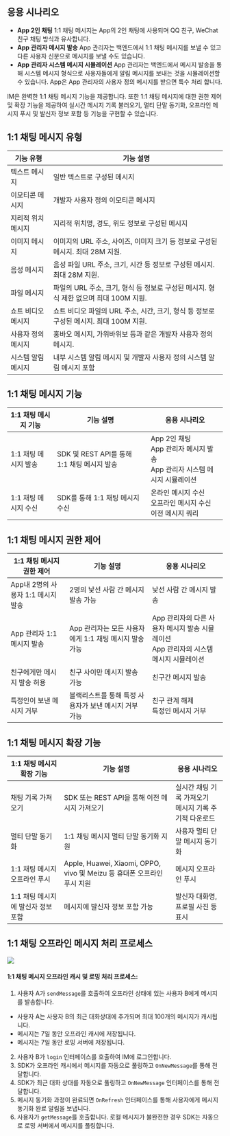 ## 응용 시나리오
- **App 2인 채팅**
1:1 채팅 메시지는 App의 2인 채팅에 사용되며 QQ 친구, WeChat 친구 채팅 방식과 유사합니다. 
- **App 관리자 메시지 발송**
App 관리자는 백엔드에서 1:1 채팅 메시지를 보낼 수 있고 다른 사용자 신분으로 메시지를 보낼 수도 있습니다. 
- **App 관리자 시스템 메시지 시뮬레이션**
App 관리자는 백엔드에서 메시지 발송을 통해 시스템 메시지 형식으로 사용자들에게 알림 메시지를 보내는 것을 시뮬레이션할 수 있습니다. App은 App 관리자의 사용자 정의 메시지를 받으면 특수 처리 합니다. 

IM은 완벽한 1:1 채팅 메시지 기능을 제공합니다. 또한 1:1 채팅 메시지에 대한 권한 제어 및 확장 기능을 제공하여 실시간 메시지 기록 불러오기, 멀티 단말 동기화, 오프라인 메시지 푸시 및 발신자 정보 포함 등 기능을 구현할 수 있습니다.


## 1:1 채팅 메시지 유형

| 기능 유형     | 기능 설명                                                     |
| ------------ | ------------------------------------------------------------ |
| 텍스트 메시지     | 일반 텍스트로 구성된 메시지                                           |
| 이모티콘 메시지     | 개발자 사용자 정의 이모티콘 메시지                                        |
| 지리적 위치 메시지 | 지리적 위치명, 경도, 위도 정보로 구성된 메시지                      |
| 이미지 메시지     | 이미지의 URL 주소, 사이즈, 이미지 크기 등 정보로 구성된 메시지. 최대 28M 지원.                 |
| 음성 메시지     | 음성 파일 URL 주소, 크기, 시간 등 정보로 구성된 메시지. 최대 28M 지원.                         |
| 파일 메시지    | 파일의 URL 주소, 크기, 형식 등 정보로 구성된 메시지. 형식 제한 없으며 최대 100M 지원.|
| 쇼트 비디오 메시지   | 쇼트 비디오 파일의 URL 주소, 시간, 크기, 형식 등 정보로 구성된 메시지. 최대 100M 지원. |
| 사용자 정의 메시지   | 홍바오 메시지, 가위바위보 등과 같은 개발자 사용자 정의 메시지. |
| 시스템 알림 메시지 | 내부 시스템 알림 메시지 및 개발자 사용자 정의 시스템 알림 메시지 포함             |


## 1:1 채팅 메시지 기능

| 1:1 채팅 메시지 기능 | 기능 설명                        | 응용 시나리오                                                   |
| ------------ | ------------------------------- | ------------------------------------------------------------ |
| 1:1 채팅 메시지 발송 | SDK 및 REST API를 통해 1:1 채팅 메시지 발송 | App 2인 채팅<br>App 관리자 메시지 발송<br>App 관리자 시스템 메시지 시뮬레이션 |
| 1:1 채팅 메시지 수신 | SDK를 통해 1:1 채팅 메시지 수신           | 온라인 메시지 수신<br>오프라인 메시지 수신<br>이전 메시지 쿼리             |


## 1:1 채팅 메시지 권한 제어

| 1:1 채팅 메시지 권한 제어                 | 기능 설명                               | 응용 시나리오                                                  |
| ---------------------------------- |------------------------------------- | -------------------------------------------------------- |
| App내 2명의 사용자 1:1 메시지 발송 | 2명의 낯선 사람 간 메시지 발송 가능             | 낯선 사람 간 메시지 발송                                              |
| App 관리자 1:1 메시지 발송             | App 관리자는 모든 사용자에게 1:1 채팅 메시지 발송 가능 | App 관리자의 다른 사용자 메시지 발송 시뮬레이션<br> App 관리자의 시스템 메시지 시뮬레이션 |
| 친구에게만 메시지 발송 허용               | 친구 사이만 메시지 발송 가능                     | 친구간 메시지 발송                                              |
| 특정인이 보낸 메시지 거부                 | 블랙리스트를 통해 특정 사용자가 보낸 메시지 거부 가능       | 친구 관계 해제  <br>    특정인 메시지 거부                           |


## 1:1 채팅 메시지 확장 기능

| 1:1 채팅 메시지 확장 기능         | 기능 설명                                                    | 응용 시나리오                              |
| ------------------------ | ----------------------------------------------------------- | --------------------------------------- |
| 채팅 기록 가져오기            | SDK 또는 REST API을 통해 이전 메시지 가져오기                        | 실시간 채팅 기록 가져오기   <br>  메시지 기록 주기적 다운로드|
| 멀티 단말 동기화              | 1:1 채팅 메시지 멀티 단말 동기화 지원                                     | 사용자 멀티 단말 메시지 동기화                       |
| 1:1 채팅 메시지 오프라인 푸시         |  Apple, Huawei, Xiaomi, OPPO, vivo 및 Meizu 등 휴대폰 오프라인 푸시 지원 | 메시지 오프라인 푸시                            |
| 1:1 채팅 메시지에 발신자 정보 포함 | 메시지에 발신자 정보 포함 가능                                  | 발신자 대화명, 프로필 사진 등 표시                  |

## 1:1 채팅 오프라인 메시지 처리 프로세스
![](https://main.qcloudimg.com/raw/d28999fa32da4e5e6750f34117e116bb.png)

#### 1:1 채팅 메시지 오프라인 캐시 및 로밍 처리 프로세스: 

1. 사용자 A가 `sendMessage`를 호출하여 오프라인 상태에 있는 사용자 B에게 메시지를 발송합니다. 
  - 사용자 A는 사용자 B의 최근 대화상대에 추가되며 최대 100개의 메시지가 캐시됩니다.
  - 메시지는 7일 동안 오프라인 캐시에 저장됩니다.
  - 메시지는 7일 동안 로밍 서버에 저장됩니다.
2. 사용자 B가 `login` 인터페이스를 호출하여 IM에 로그인합니다. 
3. SDK가 오프라인 캐시에서 메시지를 자동으로 풀링하고 `OnNewMessage`를 통해 전달합니다.
4. SDK가 최근 대화 상대를 자동으로 풀링하고 `OnNewMessage` 인터페이스를 통해 전달합니다. 
5. 메시지 동기화 과정이 완료되면 `OnRefresh` 인터페이스를 통해 사용자에게 메시지 동기화 완료 알림을 보냅니다. 
6. 사용자가 `getMessage`를 호출합니다. 로컬 메시지가 불완전한 경우 SDK는 자동으로 로밍 서버에서 메시지를 풀링합니다.

